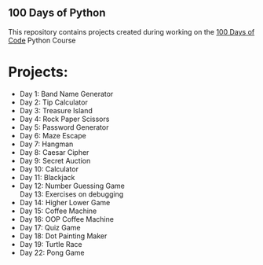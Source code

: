 ## 100 Days of Python
This repository contains projects created during working on the <a href="https://www.udemy.com/course/100-days-of-code/">100 Days of Code</a> Python Course

# Projects:
- Day 1: Band Name Generator
- Day 2: Tip Calculator
- Day 3: Treasure Island
- Day 4: Rock Paper Scissors
- Day 5: Password Generator
- Day 6: Maze Escape
- Day 7: Hangman
- Day 8: Caesar Cipher
- Day 9: Secret Auction
- Day 10: Calculator
- Day 11: Blackjack
- Day 12: Number Guessing Game 
<br>Day 13: Exercises on debugging
- Day 14: Higher Lower Game
- Day 15: Coffee Machine
- Day 16: OOP Coffee Machine
- Day 17: Quiz Game
- Day 18: Dot Painting Maker
- Day 19: Turtle Race
- Day 22: Pong Game

